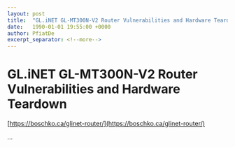 ```yaml
---
layout: post
title:  "GL.iNET GL-MT300N-V2 Router Vulnerabilities and Hardware Teardown"
date:   1990-01-01 19:55:00 +0000
author: PfiatDe
excerpt_separator: <!--more-->
---
```


# GL.iNET GL-MT300N-V2 Router Vulnerabilities and Hardware Teardown

[https://boschko.ca/glinet-router/](https://boschko.ca/glinet-router/)

...
<!--more-->

